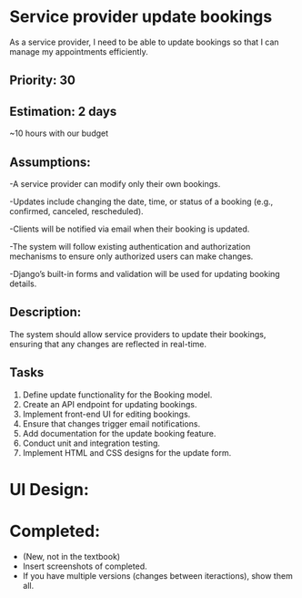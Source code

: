 # Service provider update bookings
As a service provider, I need to be able to update bookings so that I can manage my appointments efficiently.

## Priority: 30

## Estimation: 2 days

~10 hours with our budget

## Assumptions:
-A service provider can modify only their own bookings.

-Updates include changing the date, time, or status of a booking (e.g., confirmed, canceled, rescheduled).

-Clients will be notified via email when their booking is updated.

-The system will follow existing authentication and authorization mechanisms to ensure only authorized users can make changes.

-Django’s built-in forms and validation will be used for updating booking details.

## Description:
The system should allow service providers to update their bookings, ensuring that any changes are reflected in real-time.

## Tasks
1. Define update functionality for the Booking model.
2. Create an API endpoint for updating bookings.
3. Implement front-end UI for editing bookings.
4. Ensure that changes trigger email notifications.
5. Add documentation for the update booking feature.
6. Conduct unit and integration testing.
7. Implement HTML and CSS designs for the update form.


# UI Design:

# Completed:
* (New, not in the textbook) 
* Insert screenshots of completed. 
* If you have multiple versions (changes between iteractions), show them all.

